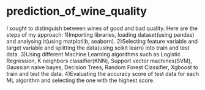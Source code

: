 # prediction_of_wine_quality
I sought to distinguish between wines of good and bad quality. Here are the steps of my approach:
1)Importing libraries, loading dataset(using pandas) and analysing it(using matplotlib, seaborn).
2)Selecting feature variable and target variable and splitting the data(using scikit learn) into train and test data.
3)Using different Machine Learning algorithms such as Logistic Regression, K neighbors classifier(KNN), Support vector machines(SVM), Gaussian naive bayes, Decision Trees, Random Forest Classifier, Xgboost to train and test the data.
4)Evaluating the accuracy score of test data for each ML algorithm and selecting the one with the highest score.
